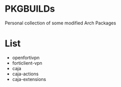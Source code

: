 # PKGBUILDs

Personal collection of some modified Arch Packages

# List

- openfortivpn
- forticlient-vpn
- caja
- caja-actions
- caja-extensions
